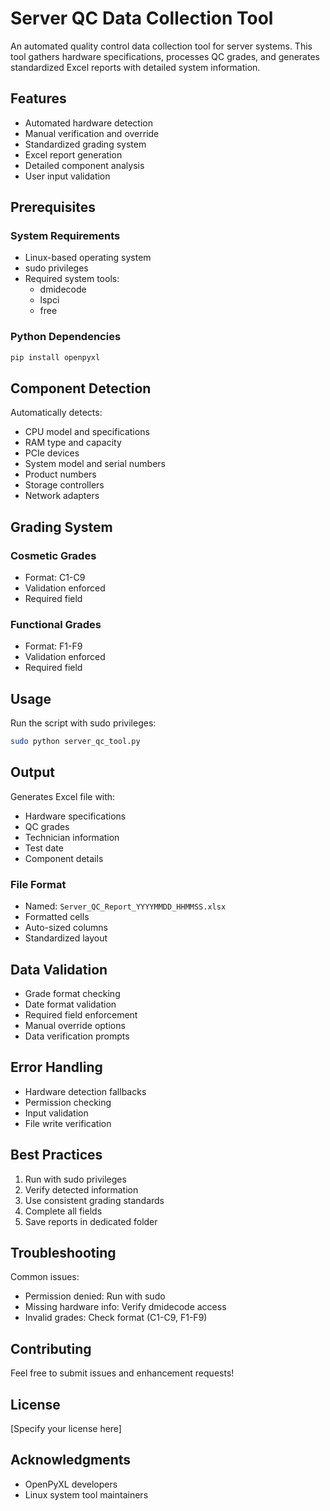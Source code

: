 # Server QC Data Collection Tool

An automated quality control data collection tool for server systems. This tool gathers hardware specifications, processes QC grades, and generates standardized Excel reports with detailed system information.

## Features

- Automated hardware detection
- Manual verification and override
- Standardized grading system
- Excel report generation
- Detailed component analysis
- User input validation

## Prerequisites

### System Requirements
- Linux-based operating system
- sudo privileges
- Required system tools:
  - dmidecode
  - lspci
  - free

### Python Dependencies
```bash
pip install openpyxl
```

## Component Detection

Automatically detects:
- CPU model and specifications
- RAM type and capacity
- PCIe devices
- System model and serial numbers
- Product numbers
- Storage controllers
- Network adapters

## Grading System

### Cosmetic Grades
- Format: C1-C9
- Validation enforced
- Required field

### Functional Grades
- Format: F1-F9
- Validation enforced
- Required field

## Usage

Run the script with sudo privileges:
```bash
sudo python server_qc_tool.py
```

## Output

Generates Excel file with:
- Hardware specifications
- QC grades
- Technician information
- Test date
- Component details

### File Format
- Named: `Server_QC_Report_YYYYMMDD_HHMMSS.xlsx`
- Formatted cells
- Auto-sized columns
- Standardized layout

## Data Validation

- Grade format checking
- Date format validation
- Required field enforcement
- Manual override options
- Data verification prompts

## Error Handling

- Hardware detection fallbacks
- Permission checking
- Input validation
- File write verification

## Best Practices

1. Run with sudo privileges
2. Verify detected information
3. Use consistent grading standards
4. Complete all fields
5. Save reports in dedicated folder

## Troubleshooting

Common issues:
- Permission denied: Run with sudo
- Missing hardware info: Verify dmidecode access
- Invalid grades: Check format (C1-C9, F1-F9)

## Contributing

Feel free to submit issues and enhancement requests!

## License

[Specify your license here]

## Acknowledgments

- OpenPyXL developers
- Linux system tool maintainers
